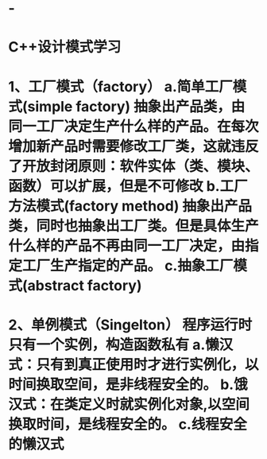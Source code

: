 # -
C++设计模式学习
=============================================================================================================================================================
1、工厂模式（factory）
  a.简单工厂模式(simple factory)
    抽象出产品类，由同一工厂决定生产什么样的产品。在每次增加新产品时需要修改工厂类，这就违反了开放封闭原则：软件实体（类、模块、函数）可以扩展，但是不可修改
  b.工厂方法模式(factory method)
    抽象出产品类，同时也抽象出工厂类。但是具体生产什么样的产品不再由同一工厂决定，由指定工厂生产指定的产品。
  c.抽象工厂模式(abstract factory)
=============================================================================================================================================================
2、单例模式（Singelton）
   程序运行时只有一个实例，构造函数私有
   a.懒汉式：只有到真正使用时才进行实例化，以时间换取空间，是非线程安全的。
   b.饿汉式：在类定义时就实例化对象,以空间换取时间，是线程安全的。
   c.线程安全的懒汉式
=============================================================================================================================================================


